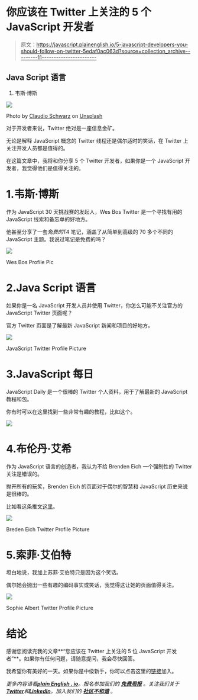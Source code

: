 # 你应该在 Twitter 上关注的 5 个 JavaScript 开发者

> 原文：<https://javascript.plainenglish.io/5-javascript-developers-you-should-follow-on-twitter-5edaf0ac063d?source=collection_archive---------11----------------------->

## Java Script 语言

1.  韦斯·博斯

![](img/56a85fac747a82b64e6fcfb2b2d9469a.png)

Photo by [Claudio Schwarz](https://unsplash.com/@purzlbaum?utm_source=medium&utm_medium=referral) on [Unsplash](https://unsplash.com?utm_source=medium&utm_medium=referral)

对于开发者来说，Twitter 绝对是一座信息金矿。

无论是解释 JavaScript 概念的 Twitter 线程还是偶尔适时的笑话，在 Twitter 上关注开发人员都是值得的。

在这篇文章中，我将和你分享 5 个 Twitter 开发者，如果你是一个 JavaScript 开发者，我觉得他们是值得关注的。

# 1.韦斯·博斯

作为 JavaScript 30 天挑战赛的发起人，Wes Bos Twitter 是一个寻找有用的 JavaScript 线索和备忘单的好地方。

他甚至分享了一套*免费的*T4 笔记，涵盖了从简单到高级的 70 多个不同的 JavaScript 主题。我说过笔记是免费的吗？

![](img/01e104997c5b6fd3a5d4d5c925914968.png)

Wes Bos Profile Pic

# 2.Java Script 语言

如果你是一名 JavaScript 开发人员并使用 Twitter，你怎么可能不关注官方的 JavaScript Twitter 页面呢？

官方 Twitter 页面是了解最新 JavaScript 新闻和项目的好地方。

![](img/054031d71afb52255beb5cbae5dc4e59.png)

JavaScript Twitter Profile Picture

# 3.JavaScript 每日

JavaScript Daily 是一个很棒的 Twitter 个人资料，用于了解最新的 JavaScript 教程和包。

你有时可以在这里找到一些非常有趣的教程，比如这个。

![](img/a4d366a0feeef652c652e8dcecbae3c3.png)

# 4.布伦丹·艾希

作为 JavaScript 语言的创造者，我认为不给 Brenden Eich 一个强制性的 Twitter 关注是错误的。

抛开所有的玩笑，Brenden Eich 的页面对于偶尔的智慧和 JavaScript 历史来说是很棒的。

比如看这条推文[这里](https://twitter.com/BrendanEich/status/718581319060426752)。

![](img/3559e9a074fcf546b79d2c8daad37e2e.png)

Breden Eich Twitter Profile Picture

# 5.索菲·艾伯特

坦白地说，我加上苏菲·艾伯特只是因为这个笑话。

偶尔她会抛出一些有趣的编码事实或笑话，我觉得这让她的页面值得关注。

![](img/c655a990be5b83632517589c81348437.png)

Sophie Albert Twitter Profile Picture

# 结论

感谢您阅读完我的文章**“您应该在 Twitter 上关注的 5 位 JavaScript 开发者”**。如果你有任何问题，请随意提问，我会尽快回答。

我希望你有美好的一天。如果你是中级新手，你可以点击这里的[链接](https://bookeraziz.medium.com/membership)加入。

*更多内容请看*[***plain English . io***](https://plainenglish.io/)*。报名参加我们的* [***免费周报***](http://newsletter.plainenglish.io/) *。关注我们关于*[***Twitter***](https://twitter.com/inPlainEngHQ)*和*[***LinkedIn***](https://www.linkedin.com/company/inplainenglish/)*。加入我们的* [***社区不和谐***](https://discord.gg/GtDtUAvyhW) *。*